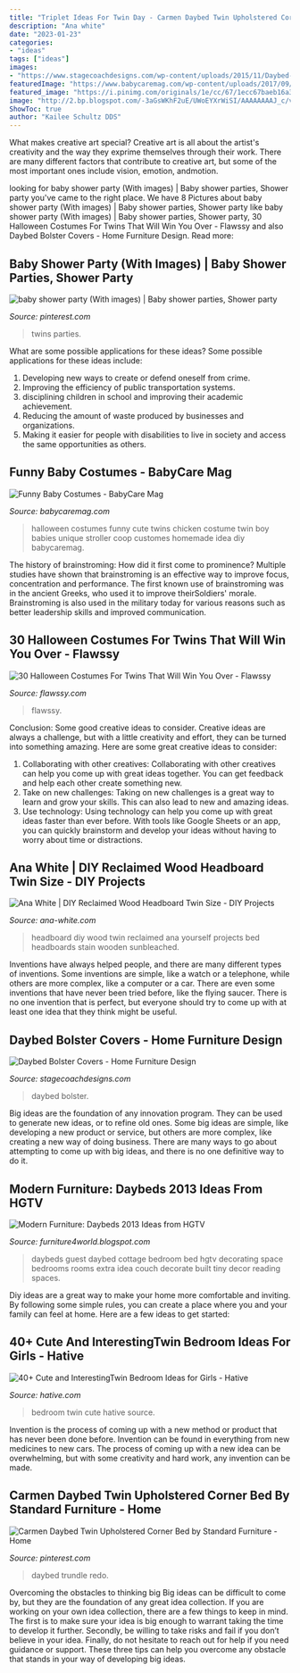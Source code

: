 ```yaml
---
title: "Triplet Ideas For Twin Day - Carmen Daybed Twin Upholstered Corner Bed By Standard Furniture"
description: "Ana white"
date: "2023-01-23"
categories:
- "ideas"
tags: ["ideas"]
images:
- "https://www.stagecoachdesigns.com/wp-content/uploads/2015/11/Daybed-Bolster-Covers.jpg"
featuredImage: "https://www.babycaremag.com/wp-content/uploads/2017/09/d103c729413732c7000e8be9f599ed6a.jpg"
featured_image: "https://i.pinimg.com/originals/1e/cc/67/1ecc67baeb16a33717c3cd422400e23b.jpg"
image: "http://2.bp.blogspot.com/-3aGsWKhF2uE/UWoEYXrWiSI/AAAAAAAAJ_c/vYhXo8PpMCA/s1600/Daybeds-2013-Ideas-from-HGTV-2.jpg"
ShowToc: true
author: "Kailee Schultz DDS"
---
```



What makes creative art special?
Creative art is all about the artist's creativity and the way they exprime themselves through their work. There are many different factors that contribute to creative art, but some of the most important ones include vision, emotion, andmotion.

	

		
looking for baby shower party (With images) | Baby shower parties, Shower party you've came to the right place. We have 8 Pictures about baby shower party (With images) | Baby shower parties, Shower party like baby shower party (With images) | Baby shower parties, Shower party, 30 Halloween Costumes For Twins That Will Win You Over - Flawssy and also Daybed Bolster Covers - Home Furniture Design. Read more:
		
    
## Baby Shower Party (With Images) | Baby Shower Parties, Shower Party

<img loading=lazy src="https://i.pinimg.com/originals/1e/cc/67/1ecc67baeb16a33717c3cd422400e23b.jpg" onerror="this.onerror=null;this.src='https://tse3.mm.bing.net/th?id=OIP.X1nXltpaI8YinKHBVWqddAHaLH&amp;pid=15.1';" alt="baby shower party (With images) | Baby shower parties, Shower party">

_Source: pinterest.com_

>twins parties. 

	

What are some possible applications for these ideas?
Some possible applications for these ideas include: 
1. Developing new ways to create or defend oneself from crime. 
2. Improving the efficiency of public transportation systems. 
3. disciplining children in school and improving their academic achievement. 
4. Reducing the amount of waste produced by businesses and organizations. 
5. Making it easier for people with disabilities to live in society and access the same opportunities as others.

    
## Funny Baby Costumes - BabyCare Mag

<img loading=lazy src="https://www.babycaremag.com/wp-content/uploads/2017/09/d103c729413732c7000e8be9f599ed6a.jpg" onerror="this.onerror=null;this.src='https://tse1.mm.bing.net/th?id=OIP.nr-8WAKjvym_TwThC1z22wHaJ4&amp;pid=15.1';" alt="Funny Baby Costumes - BabyCare Mag">

_Source: babycaremag.com_

>halloween costumes funny cute twins chicken costume twin boy babies unique stroller coop customes homemade idea diy babycaremag. 

	

The history of brainstroming: How did it first come to prominence?
Multiple studies have shown that brainstroming is an effective way to improve focus, concentration and performance. The first known use of brainstroming was in the ancient Greeks, who used it to improve theirSoldiers' morale. Brainstroming is also used in the military today for various reasons such as better leadership skills and improved communication.

    
## 30 Halloween Costumes For Twins That Will Win You Over - Flawssy

<img loading=lazy src="http://flawssy.com/wp-content/uploads/2016/05/Twin-Day-Costume-Ideas-1.jpg" onerror="this.onerror=null;this.src='https://tse1.mm.bing.net/th?id=OIP.hQkHtVgnncx7aJl4-Rl_zQHaJ4&amp;pid=15.1';" alt="30 Halloween Costumes For Twins That Will Win You Over - Flawssy">

_Source: flawssy.com_

>flawssy. 

	

Conclusion: Some good creative ideas to consider.
Creative ideas are always a challenge, but with a little creativity and effort, they can be turned into something amazing. Here are some great creative ideas to consider: 
1. Collaborating with other creatives: Collaborating with other creatives can help you come up with great ideas together. You can get feedback and help each other create something new. 
2. Take on new challenges: Taking on new challenges is a great way to learn and grow your skills. This can also lead to new and amazing ideas. 
3. Use technology: Using technology can help you come up with great ideas faster than ever before. With tools like Google Sheets or an app, you can quickly brainstorm and develop your ideas without having to worry about time or distractions.

    
## Ana White | DIY Reclaimed Wood Headboard Twin Size - DIY Projects

<img loading=lazy src="http://www.ana-white.com/sites/default/files/3154816801_1350916188.JPG" onerror="this.onerror=null;this.src='https://tse4.mm.bing.net/th?id=OIP.FAeVPdsgwMR4cirRxK1dhAHaJ4&amp;pid=15.1';" alt="Ana White | DIY Reclaimed Wood Headboard Twin Size - DIY Projects">

_Source: ana-white.com_

>headboard diy wood twin reclaimed ana yourself projects bed headboards stain wooden sunbleached. 

	

Inventions have always helped people, and there are many different types of inventions. Some inventions are simple, like a watch or a telephone, while others are more complex, like a computer or a car. There are even some inventions that have never been tried before, like the flying saucer. There is no one invention that is perfect, but everyone should try to come up with at least one idea that they think might be useful.

    
## Daybed Bolster Covers - Home Furniture Design

<img loading=lazy src="https://www.stagecoachdesigns.com/wp-content/uploads/2015/11/Daybed-Bolster-Covers.jpg" onerror="this.onerror=null;this.src='https://tse2.mm.bing.net/th?id=OIP.o5Kf5iXxCsQnqpydNbnJfwHaFj&amp;pid=15.1';" alt="Daybed Bolster Covers - Home Furniture Design">

_Source: stagecoachdesigns.com_

>daybed bolster. 

	

Big ideas are the foundation of any innovation program. They can be used to generate new ideas, or to refine old ones. Some big ideas are simple, like developing a new product or service, but others are more complex, like creating a new way of doing business. There are many ways to go about attempting to come up with big ideas, and there is no one definitive way to do it.

    
## Modern Furniture: Daybeds 2013 Ideas From HGTV

<img loading=lazy src="http://2.bp.blogspot.com/-3aGsWKhF2uE/UWoEYXrWiSI/AAAAAAAAJ_c/vYhXo8PpMCA/s1600/Daybeds-2013-Ideas-from-HGTV-2.jpg" onerror="this.onerror=null;this.src='https://tse4.mm.bing.net/th?id=OIP.Uh6_3GA_i1St2xtByoHHFAHaJ3&amp;pid=15.1';" alt="Modern Furniture: Daybeds 2013 Ideas from HGTV">

_Source: furniture4world.blogspot.com_

>daybeds guest daybed cottage bedroom bed hgtv decorating space bedrooms rooms extra idea couch decorate built tiny decor reading spaces. 

	

Diy ideas are a great way to make your home more comfortable and inviting. By following some simple rules, you can create a place where you and your family can feel at home. Here are a few ideas to get started: 

    
## 40+ Cute And InterestingTwin Bedroom Ideas For Girls - Hative

<img loading=lazy src="https://hative.com/wp-content/uploads/2015/06/twin-bedroom-ideas-for-girls/19-twin-bedroom-ideas-for-girls.jpg" onerror="this.onerror=null;this.src='https://tse2.mm.bing.net/th?id=OIP.Eord1IjWcUmWtamvo-Pe0AHaE7&amp;pid=15.1';" alt="40+ Cute and InterestingTwin Bedroom Ideas for Girls - Hative">

_Source: hative.com_

>bedroom twin cute hative source. 

	

Invention is the process of coming up with a new method or product that has never been done before. Invention can be found in everything from new medicines to new cars. The process of coming up with a new idea can be overwhelming, but with some creativity and hard work, any invention can be made.

    
## Carmen Daybed Twin Upholstered Corner Bed By Standard Furniture - Home

<img loading=lazy src="https://i.pinimg.com/736x/05/cf/43/05cf4331e78f5e310a1fee709be5502b--corner-beds-day-bed.jpg" onerror="this.onerror=null;this.src='https://tse1.mm.bing.net/th?id=OIP.8veuoSvzaN6R1dP4Z63pWgHaF0&amp;pid=15.1';" alt="Carmen Daybed Twin Upholstered Corner Bed by Standard Furniture - Home">

_Source: pinterest.com_

>daybed trundle redo. 

	

Overcoming the obstacles to thinking big
Big ideas can be difficult to come by, but they are the foundation of any great idea collection. If you are working on your own idea collection, there are a few things to keep in mind. The first is to make sure your idea is big enough to warrant taking the time to develop it further. Secondly, be willing to take risks and fail if you don’t believe in your idea. Finally, do not hesitate to reach out for help if you need guidance or support. These three tips can help you overcome any obstacle that stands in your way of developing big ideas.

